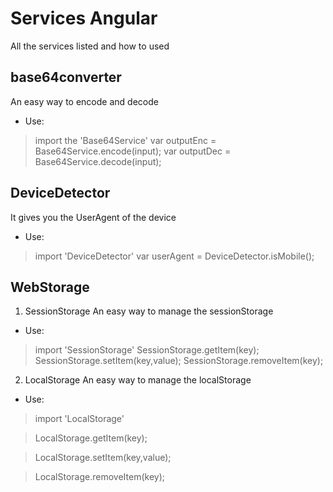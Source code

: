 # Services Angular
All the services listed and how to used

## base64converter
An easy way to encode and decode
 * Use:
> import the 'Base64Service'
> 	var outputEnc = Base64Service.encode(input);
> 	var outputDec = Base64Service.decode(input);

## DeviceDetector
It gives you the UserAgent of the device
 * Use: 
> import 'DeviceDetector'
> 	var userAgent = DeviceDetector.isMobile();

## WebStorage
1. SessionStorage
An easy way to manage the sessionStorage
* Use:
> import 'SessionStorage'
> 	SessionStorage.getItem(key);
> 	SessionStorage.setItem(key,value);
> 	SessionStorage.removeItem(key);

2. LocalStorage
An easy way to manage the localStorage
* Use:
> import 'LocalStorage'

> 	LocalStorage.getItem(key);

> 	LocalStorage.setItem(key,value);

> 	LocalStorage.removeItem(key);
